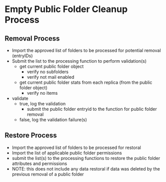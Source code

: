 # Empty Public Folder Cleanup Process

## Removal Process

- Import the approved list of folders to be processed for potential removal (entryIDs)
- Submit the list to the processing function to perform validation(s)
  - get current public folder object
    - verify no subfolders
    - verify not mail enabled
  - get current public folder stats from each replica (from the public folder object)
    - verify no items
- validate
  - true, log the validation
    - submit the public folder entryid to the function for public folder removal
  - false, log the validation failure(s)

## Restore Process

- Import the approved list of folders to be processed for restoral
- Import the list of applicable public folder permissions
- submit the list(s) to the processing functions to restore the public folder attributes and permissions
- NOTE: this does not include any data restoral if data was deleted by the previous removal of a public folder
